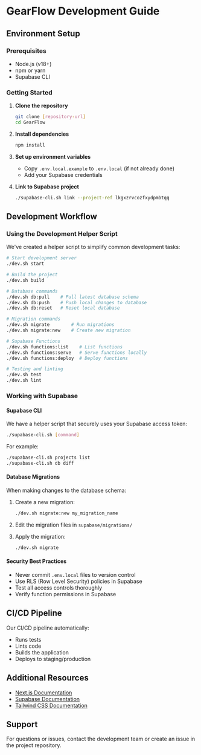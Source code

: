 # GearFlow Development Guide

## Environment Setup

### Prerequisites
- Node.js (v18+)
- npm or yarn
- Supabase CLI

### Getting Started

1. **Clone the repository**
   ```bash
   git clone [repository-url]
   cd GearFlow
   ```

2. **Install dependencies**
   ```bash
   npm install
   ```

3. **Set up environment variables**
   - Copy `.env.local.example` to `.env.local` (if not already done)
   - Add your Supabase credentials

4. **Link to Supabase project**
   ```bash
   ./supabase-cli.sh link --project-ref lkgxzrvcozfxydpmbtqq
   ```

## Development Workflow

### Using the Development Helper Script

We've created a helper script to simplify common development tasks:

```bash
# Start development server
./dev.sh start

# Build the project
./dev.sh build

# Database commands
./dev.sh db:pull    # Pull latest database schema
./dev.sh db:push    # Push local changes to database
./dev.sh db:reset   # Reset local database

# Migration commands
./dev.sh migrate        # Run migrations
./dev.sh migrate:new    # Create new migration

# Supabase Functions
./dev.sh functions:list    # List functions
./dev.sh functions:serve   # Serve functions locally
./dev.sh functions:deploy  # Deploy functions

# Testing and linting
./dev.sh test
./dev.sh lint
```

### Working with Supabase

#### Supabase CLI

We have a helper script that securely uses your Supabase access token:

```bash
./supabase-cli.sh [command]
```

For example:
```bash
./supabase-cli.sh projects list
./supabase-cli.sh db diff
```

#### Database Migrations

When making changes to the database schema:

1. Create a new migration:
   ```bash
   ./dev.sh migrate:new my_migration_name
   ```

2. Edit the migration files in `supabase/migrations/`

3. Apply the migration:
   ```bash
   ./dev.sh migrate
   ```

#### Security Best Practices

- Never commit `.env.local` files to version control
- Use RLS (Row Level Security) policies in Supabase
- Test all access controls thoroughly
- Verify function permissions in Supabase

## CI/CD Pipeline

Our CI/CD pipeline automatically:
- Runs tests
- Lints code
- Builds the application
- Deploys to staging/production

## Additional Resources

- [Next.js Documentation](https://nextjs.org/docs)
- [Supabase Documentation](https://supabase.com/docs)
- [Tailwind CSS Documentation](https://tailwindcss.com/docs)

## Support

For questions or issues, contact the development team or create an issue in the project repository.

